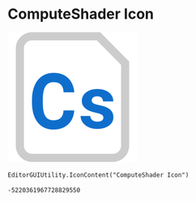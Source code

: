 # ComputeShader Icon
![](/img/ComputeShader%20Icon.png)

``` CSharp
EditorGUIUtility.IconContent("ComputeShader Icon")
```
```
-5220361967728829550
```
